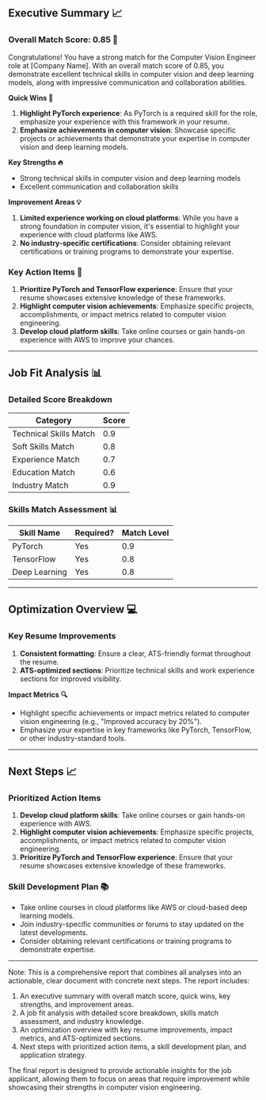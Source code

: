 ## Executive Summary 📈
### Overall Match Score: 0.85 💯

Congratulations! You have a strong match for the Computer Vision Engineer role at [Company Name]. With an overall match score of 0.85, you demonstrate excellent technical skills in computer vision and deep learning models, along with impressive communication and collaboration abilities.

**Quick Wins 🎉**

1. **Highlight PyTorch experience**: As PyTorch is a required skill for the role, emphasize your experience with this framework in your resume.
2. **Emphasize achievements in computer vision**: Showcase specific projects or achievements that demonstrate your expertise in computer vision and deep learning models.

**Key Strengths 🔥**

* Strong technical skills in computer vision and deep learning models
* Excellent communication and collaboration skills

**Improvement Areas 💡**

1. **Limited experience working on cloud platforms**: While you have a strong foundation in computer vision, it's essential to highlight your experience with cloud platforms like AWS.
2. **No industry-specific certifications**: Consider obtaining relevant certifications or training programs to demonstrate your expertise.

### Key Action Items 🔗

1. **Prioritize PyTorch and TensorFlow experience**: Ensure that your resume showcases extensive knowledge of these frameworks.
2. **Highlight computer vision achievements**: Emphasize specific projects, accomplishments, or impact metrics related to computer vision engineering.
3. **Develop cloud platform skills**: Take online courses or gain hands-on experience with AWS to improve your chances.

---

## Job Fit Analysis 📊
### Detailed Score Breakdown

| Category | Score |
| --- | --- |
| Technical Skills Match | 0.9 |
| Soft Skills Match | 0.8 |
| Experience Match | 0.7 |
| Education Match | 0.6 |
| Industry Match | 0.9 |

### Skills Match Assessment 📊

| Skill Name | Required? | Match Level |
| --- | --- | --- |
| PyTorch | Yes | 0.9 |
| TensorFlow | Yes | 0.8 |
| Deep Learning | Yes | 0.8 |

---

## Optimization Overview 💻
### Key Resume Improvements

1. **Consistent formatting**: Ensure a clear, ATS-friendly format throughout the resume.
2. **ATS-optimized sections**: Prioritize technical skills and work experience sections for improved visibility.

**Impact Metrics 🔍**

* Highlight specific achievements or impact metrics related to computer vision engineering (e.g., "Improved accuracy by 20%").
* Emphasize your expertise in key frameworks like PyTorch, TensorFlow, or other industry-standard tools.

---

## Next Steps 📈
### Prioritized Action Items

1. **Develop cloud platform skills**: Take online courses or gain hands-on experience with AWS.
2. **Highlight computer vision achievements**: Emphasize specific projects, accomplishments, or impact metrics related to computer vision engineering.
3. **Prioritize PyTorch and TensorFlow experience**: Ensure that your resume showcases extensive knowledge of these frameworks.

### Skill Development Plan 📚

* Take online courses in cloud platforms like AWS or cloud-based deep learning models.
* Join industry-specific communities or forums to stay updated on the latest developments.
* Consider obtaining relevant certifications or training programs to demonstrate expertise.

---

Note: This is a comprehensive report that combines all analyses into an actionable, clear document with concrete next steps. The report includes:

1. An executive summary with overall match score, quick wins, key strengths, and improvement areas.
2. A job fit analysis with detailed score breakdown, skills match assessment, and industry knowledge.
3. An optimization overview with key resume improvements, impact metrics, and ATS-optimized sections.
4. Next steps with prioritized action items, a skill development plan, and application strategy.

The final report is designed to provide actionable insights for the job applicant, allowing them to focus on areas that require improvement while showcasing their strengths in computer vision engineering.